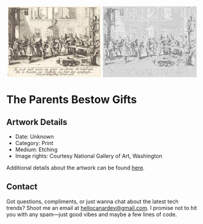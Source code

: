<html>

<div align="center">
    <img width="49%" src="artwork.jpg" alt="artwork"/>
    <img width="49%" src="ascii_artwork.jpg" alt="artwork ASCII"/>
</div>

# The Parents Bestow Gifts

## Artwork Details

- Date: Unknown
- Category: Print
- Medium: Etching
- Image rights: Courtesy National Gallery of Art, Washington

Additional details about the artwork can be found [here](https://www.artsy.net/artwork/jacques-callot-the-parents-bestow-gifts).

## Contact

Got questions, compliments, or just wanna chat about the latest tech trends? Shoot me an email
at [hellocanardev@gmail.com](mailto:hellocanardev@gmail.com). I promise not to hit you with any spam—just good vibes and
maybe a few lines of code.

</html>
